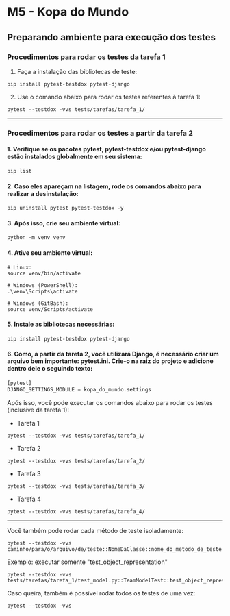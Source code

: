 # M5 - Kopa do Mundo

## Preparando ambiente para execução dos testes
### Procedimentos para rodar os testes da tarefa 1
1. Faça a instalação das bibliotecas de teste:
```shell
pip install pytest-testdox pytest-django
```
2. Use o comando abaixo para rodar os testes referentes à tarefa 1:
```shell
pytest --testdox -vvs tests/tarefas/tarefa_1/
```
---
### Procedimentos para rodar os testes a partir da tarefa 2
#### 1. Verifique se os pacotes pytest, pytest-testdox e/ou pytest-django estão instalados globalmente em seu sistema:
```shell
pip list
```
#### 2. Caso eles apareçam na listagem, rode os comandos abaixo para realizar a desinstalação:

```shell
pip uninstall pytest pytest-testdox -y
```
#### 3. Após isso, crie seu ambiente virtual:
```shell
python -m venv venv
```

#### 4. Ative seu ambiente virtual:

```shell
# Linux:
source venv/bin/activate

# Windows (PowerShell):
.\venv\Scripts\activate

# Windows (GitBash):
source venv/Scripts/activate
```


#### 5. Instale as bibliotecas necessárias:

```shell
pip install pytest-testdox pytest-django
```

#### 6. Como, a partir da tarefa 2, você utilizará Django, é necessário criar um arquivo bem importante: **pytest.ini**. Crie-o na raiz do projeto e adicione dentro dele o seguindo texto:
```python
[pytest]
DJANGO_SETTINGS_MODULE = kopa_do_mundo.settings
```

Após isso, você pode executar os comandos abaixo para rodar os testes (inclusive da tarefa 1):
- Tarefa 1

```shell
pytest --testdox -vvs tests/tarefas/tarefa_1/
```

- Tarefa 2

```shell
pytest --testdox -vvs tests/tarefas/tarefa_2/
```

- Tarefa 3

```shell
pytest --testdox -vvs tests/tarefas/tarefa_3/
```

- Tarefa 4

```shell
pytest --testdox -vvs tests/tarefas/tarefa_4/
```

---

Você também pode rodar cada método de teste isoladamente:

```shell
pytest --testdox -vvs caminho/para/o/arquivo/de/teste::NomeDaClasse::nome_do_metodo_de_teste
```

Exemplo: executar somente "test_object_representation"

```shell
pytest --testdox -vvs tests/tarefas/tarefa_1/test_model.py::TeamModelTest::test_object_representation
```

Caso queira, também é possível rodar todos os testes de uma vez:
```shell
pytest --testdox -vvs
```
